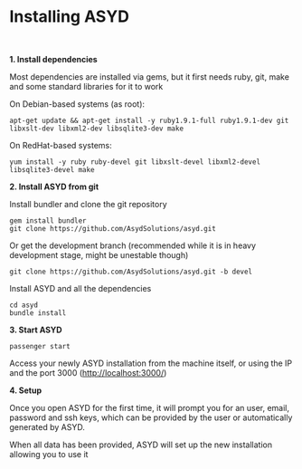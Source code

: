 Installing ASYD
===============
<br/>

**1. Install dependencies**

Most dependencies are installed via gems, but it first needs ruby, git, make and some standard
libraries for it to work

On Debian-based systems (as root):

    apt-get update && apt-get install -y ruby1.9.1-full ruby1.9.1-dev git libxslt-dev libxml2-dev libsqlite3-dev make

On RedHat-based systems:

    yum install -y ruby ruby-devel git libxslt-devel libxml2-devel libsqlite3-devel make

**2. Install ASYD from git**

Install bundler and clone the git repository

    gem install bundler
    git clone https://github.com/AsydSolutions/asyd.git

Or get the development branch (recommended while it is in heavy development stage,
might be unestable though)

    git clone https://github.com/AsydSolutions/asyd.git -b devel

Install ASYD and all the dependencies

    cd asyd
    bundle install

**3. Start ASYD**

    passenger start

Access your newly ASYD installation from the machine itself, or using the IP and
the port 3000
([http://localhost:3000/](http://localhost:3000/))

**4. Setup**

Once you open ASYD for the first time, it will prompt you for an user, email, password
and ssh keys, which can be provided by the user or automatically generated by ASYD.

When all data has been provided, ASYD will set up the new installation allowing you to use it
